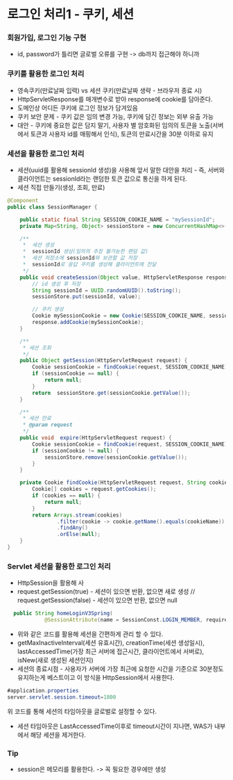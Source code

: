 # 로그인 처리1 - 쿠키, 세션
### 회원가입, 로그인 기능 구현
+ id, password가 틀리면 글로벌 오류를 구현 -> db까지 접근해야 하니까

### 쿠키를 활용한 로그인 처리
+ 영속쿠키(만료날짜 입력) vs 세션 쿠키(만료날짜 생략 - 브라우저 종료 시)
+ HttpServletResponse를 매개변수로 받아 response에 cookie를 담아준다.
+ 도메인상 어디든 쿠키에 로그인 정보가 담겨있음
+ 쿠키 보안 문제 - 쿠키 값은 임의 변경 가능, 쿠키에 담긴 정보는 외부 유출 가능
+ 대안 - 쿠키에 중요한 값은 담지 말기, 사용자 별 암호화된 임의의 토큰을 노출(서버에서 토큰과 사용자 id를 매핑해서 인식), 토큰의 만료시간을 30분 이하로 유지

### 세션을 활용한 로그인 처리
+ 세션(uuid를 활용해 sessionId 생성)을 사용해 앞서 말한 대안을 처리 - 즉, 서버와 클라이언트는 sessionId라는 랜덤한 토큰 값으로 통신을 하게 된다.
+ 세션 직접 만들기(생성, 조회, 만료)
``` java
@Component
public class SessionManager {

    public static final String SESSION_COOKIE_NAME = "mySessionId";
    private Map<String, Object> sessionStore = new ConcurrentHashMap<>();

    /**
     *  세션 생성
     *  sessionId 생성(임의의 추정 불가능한 랜덤 값)
     *  세션 저장소에 sessionId와 보관할 값 저장
     *  sessionId로 응답 쿠키를 생성해 클라이언트에 전달
     */
    public void createSession(Object value, HttpServletResponse response) {
        // id 생성 후 저장
        String sessionId = UUID.randomUUID().toString();
        sessionStore.put(sessionId, value);

        // 쿠키 생성
        Cookie mySessionCookie = new Cookie(SESSION_COOKIE_NAME, sessionId);
        response.addCookie(mySessionCookie);
    }

    /**
     * 세션 조회
     */
    public Object getSession(HttpServletRequest request) {
        Cookie sessionCookie = findCookie(request, SESSION_COOKIE_NAME);
        if (sessionCookie == null) {
            return null;
        }
        return  sessionStore.get(sessionCookie.getValue());
    }

    /**
     * 세션 만료
     * @param request
     */
    public void  expire(HttpServletRequest request) {
        Cookie sessionCookie = findCookie(request, SESSION_COOKIE_NAME);
        if (sessionCookie != null) {
            sessionStore.remove(sessionCookie.getValue());
        }
    }

    private Cookie findCookie(HttpServletRequest request, String cookieName) {
        Cookie[] cookies = request.getCookies();
        if (cookies == null) {
            return null;
        }
        return Arrays.stream(cookies)
                .filter(cookie -> cookie.getName().equals(cookieName))
                .findAny()
                .orElse(null);
    }
}

```


### Servlet 세션을 활용한 로그인 처리
+ HttpSession을 활용해 사
+ request.getSession(true) - 세션이 있으면 반환, 없으면 새로 생성 // request.getSession(false) - 세션이 있으면 반환, 없으면 null
```java
  public String homeLoginV3Spring(
            @SessionAttribute(name = SessionConst.LOGIN_MEMBER, required = false) Member loginMember, Model model) {
```
+ 위와 같은 코드를 활용해 세션을 간편하게 관리 할 수 있다.
+ getMaxInactiveInterval(세션 유효시간), creationTime(세션 생성일시), lastAccessedTime(가장 최근 서버에 접근시간, 클라이언트에서 서버로), isNew(새로 생성된 세션인지)
+ 세션의 종료시점 - 사용자가 서버에 가장 최근에 요청한 시간을 기준으로 30분정도 유지하는게 베스트이고 이 방식을 HttpSession에서 사용한다.
```java
#application.properties
server.servlet.session.timeout=1800
```
위 코드를 통해 세션의 타임아웃을 글로벌로 설정할 수 있다.
+ 세션 타임아웃은 LastAccessedTime이후로 timeout시간이 지나면, WAS가 내부에서 해당 세션을 제거한다.

### Tip
+ session은 메모리를 활용한다. -> 꼭 필요한 경우에만 생성
